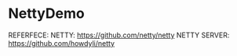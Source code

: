 # NettyDemo

REFERFECE: 
NETTY: https://github.com/netty/netty 
NETTY SERVER: https://github.com/howdyli/netty 
